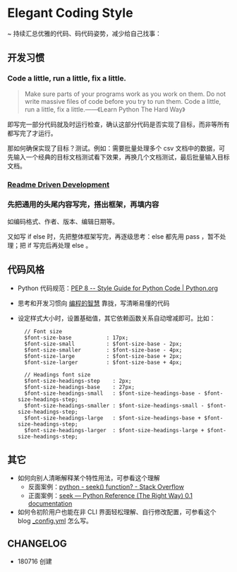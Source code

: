 # Elegant Coding Style

~ 持续汇总优雅的代码、码代码姿势，减少给自己找事：

## 开发习惯

### Code a little, run a little, fix a little.

> Make sure parts of your programs work as you work on them. Do not write massive files of code before you try to run them. Code a little, run a little, fix a little.——《Learn Python The Hard Way》

即写完一部分代码就及时运行检查，确认这部分代码是否实现了目标，而非等所有都写完了才运行。

那如何确保实现了目标？测试。例如：需要批量处理多个 csv 文档中的数据，可先输入一个经典的目标文档测试看下效果，再换几个文档测试，最后批量输入目标文档。

### [Readme Driven Development](http://tom.preston-werner.com/2010/08/23/readme-driven-development.html)

### 先把通用的头尾内容写完，搭出框架，再填内容

如编码格式、作者、版本、编辑日期等。

又如写 if else 时，先把整体框架写完，再逐级思考：else 都先用 pass ，暂不处理；把 if 写完后再处理 else 。

## 代码风格

* Python 代码规范：[PEP 8 -- Style Guide for Python Code \| Python.org](https://www.python.org/dev/peps/pep-0008/) 
* 思考和开发习惯向 [编程的智慧](http://www.yinwang.org/blog-cn/2015/11/21/programming-philosophy) 靠拢，写清晰易懂的代码
* 设定样式大小时，设置基础值，其它依赖函数关系自动增减即可。比如：

  ```text
    // Font size
    $font-size-base           : 17px;
    $font-size-small          : $font-size-base - 2px;
    $font-size-smaller        : $font-size-base - 4px;
    $font-size-large          : $font-size-base + 2px;
    $font-size-larger         : $font-size-base + 4px;

    // Headings font size
    $font-size-headings-step    : 2px;
    $font-size-headings-base    : 27px;
    $font-size-headings-small   : $font-size-headings-base - $font-size-headings-step;
    $font-size-headings-smaller : $font-size-headings-small - $font-size-headings-step;
    $font-size-headings-large   : $font-size-headings-base + $font-size-headings-step;
    $font-size-headings-larger  : $font-size-headings-large + $font-size-headings-step;
  ```

## 其它

* 如何向别人清晰解释某个特性用法，可参看这个理解
  * 反面案例：[python - seek\(\) function? - Stack Overflow](https://stackoverflow.com/questions/11696472/seek-function)
  * 正面案例：[seek — Python Reference \(The Right Way\) 0.1 documentation](https://python-reference.readthedocs.io/en/latest/docs/file/seek.html)
* 如何令初阶用户也能在非 CLI 界面轻松理解、自行修改配置，可参看这个  blog [\_config.yml](https://github.com/ishanshan/ishanshan.github.io/blob/master/_config.yml) 怎么写。

## CHANGELOG

* 180716 创建

